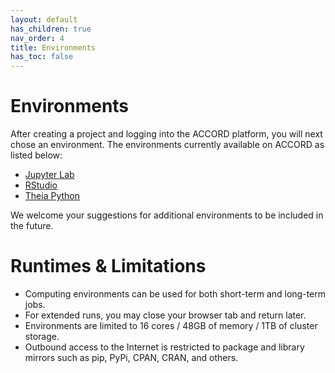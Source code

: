```yaml
---
layout: default
has_children: true
nav_order: 4
title: Environments
has_toc: false
---
```


# Environments

After creating a project and logging into the ACCORD platform, you will next chose an environment. The environments currently available on ACCORD as listed below:

+ [Jupyter Lab](https://accord-docs.uvarc.io/jupyter.html)
+ [RStudio](https://accord-docs.uvarc.io/rstudio.html)
+ [Theia Python](https://accord-docs.uvarc.io/theia.html)

We welcome your suggestions for additional environments to be included in the future.


# Runtimes & Limitations


- Computing environments can be used for both short-term and long-term jobs.
- For extended runs, you may close your browser tab and return later.
- Environments are limited to 16 cores / 48GB of memory / 1TB of cluster storage.
- Outbound access to the Internet is restricted to package and library mirrors such as pip, PyPi, CPAN, CRAN, and others.


